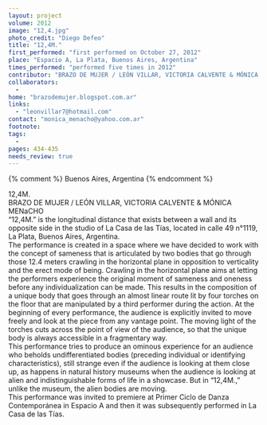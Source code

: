 ```yaml
---
layout: project
volume: 2012
image: "12,4.jpg"
photo_credit: "Diego Defeo"
title: "12,4M."
first_performed: "first performed on October 27, 2012"
place: "Espacio A, La Plata, Buenos Aires, Argentina"
times_performed: "performed five times in 2012"
contributor: "BRAZO DE MUJER / LEÓN VILLAR, VICTORIA CALVENTE & MÓNICA MENaCHO"
collaborators: 
  - 
home: "brazodemujer.blogspot.com.ar"
links: 
  - "leonvillar7@hotmail.com"
contact: "monica_menacho@yahoo.com.ar"
footnote: 
tags: 
  - 
pages: 434-435
needs_review: true
---
```


{% comment %} 
Buenos Aires, Argentina
{% endcomment %}

 12,4M.  
 BRAZO DE MUJER / LEÓN VILLAR, VICTORIA CALVENTE &amp; MÓNICA MENaCHO  
 “12,4M.” is the longitudinal distance that exists between a wall and its opposite side in the studio of La Casa de las Tías, located in calle 49 n°1119, La Plata, Buenos Aires, Argentina.  
 The performance is created in a space where we have decided to work with the concept of sameness that is articulated by two bodies that go through those 12.4 meters crawling in the horizontal plane in opposition to verticality and the erect mode of being. Crawling in the horizontal plane aims at letting the performers experience the original moment of sameness and oneness before any individualization can be made. This results in the composition of a unique body that goes through an almost linear route lit by four torches on the floor that are manipulated by a third performer during the action. At the beginning of every performance, the audience is explicitly invited to move freely and look at the piece from any vantage point. The moving light of the torches cuts across the point of view of the audience, so that the unique body is always accessible in a fragmentary way.  
 This performance tries to produce an ominous experience for an audience who beholds undifferentiated bodies (preceding individual or identifying characteristics), still strange even if the audience is looking at them close up, as happens in natural history museums when the audience is looking at alien and indistinguishable forms of life in a showcase. But in “12,4M.,” unlike the museum, the alien bodies are moving.  
 This performance was invited to premiere at Primer Ciclo de Danza Contemporánea in Espacio A and then it was subsequently performed in La Casa de las Tías.  
